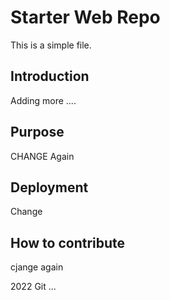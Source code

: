 # Starter Web Repo

This is a simple file.

## Introduction
Adding more ....

## Purpose
CHANGE Again

## Deployment
Change
## How to contribute
cjange again

2022 Git
...
